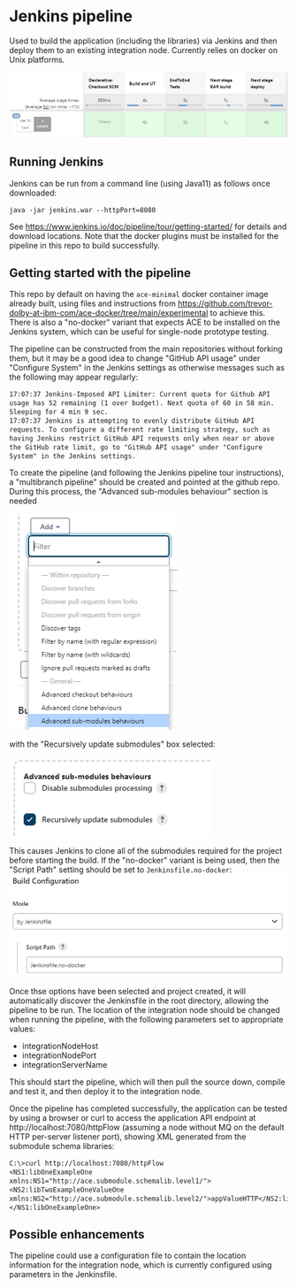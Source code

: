 # Jenkins pipeline

Used to build the application (including the libraries) via Jenkins and then deploy them to an 
existing integration node. Currently relies on docker on Unix platforms.

![Pipeline overview](files/ace-submodule-jenkins-app-build.png)

## Running Jenkins

Jenkins can be run from a command line (using Java11) as follows once downloaded:
```
java -jar jenkins.war --httpPort=8080
```
See https://www.jenkins.io/doc/pipeline/tour/getting-started/ for details and download locations. Note
that the docker plugins must be installed for the pipeline in this repo to build successfully.

## Getting started with the pipeline

This repo by default on having the `ace-minimal` docker container image already built, using
files and instructions from https://github.com/trevor-dolby-at-ibm-com/ace-docker/tree/main/experimental
to achieve this. There is also a "no-docker" variant that expects ACE to be installed on the
Jenkins system, which can be useful for single-node prototype testing.

The pipeline can be constructed from the main repositories without forking them, but it may
be a good idea to change "GitHub API usage" under "Configure System" in the Jenkins settings
as otherwise messages such as the following may appear regularly:
```
17:07:37 Jenkins-Imposed API Limiter: Current quota for Github API usage has 52 remaining (1 over budget). Next quota of 60 in 58 min. Sleeping for 4 min 9 sec.
17:07:37 Jenkins is attempting to evenly distribute GitHub API requests. To configure a different rate limiting strategy, such as having Jenkins restrict GitHub API requests only when near or above the GitHub rate limit, go to "GitHub API usage" under "Configure System" in the Jenkins settings.
```

To create the pipeline (and following the Jenkins pipeline tour instructions), a "multibranch 
pipeline" should be created and pointed at the github repo. During this process, the "Advanced
sub-modules behaviour" section is needed

![jenkins-advance-submodule](files/ace-submodule-jenkins-advance-submodule.png)

with the "Recursively update submodules" box selected:

![jenkins-recursive-submodule](files/ace-submodule-jenkins-recursive-submodule.png)

This causes Jenkins to clone all of the submodules required for the project before starting
the build. If the "no-docker" variant is being used, then the "Script Path" setting should
be set to `Jenkinsfile.no-docker`:
![jenkins-no-docker](files/ace-submodule-jenkins-no-docker.png)

Once thse options have been selected and project created, it will automatically discover the 
Jenkinsfile in the root directory, allowing the pipeline to be run. The location of the 
integration node should be changed when running the pipeline, with the following parameters
set to appropriate values:

- integrationNodeHost
- integrationNodePort
- integrationServerName

This should start the pipeline, which will then pull the source down, compile and test it, and 
then deploy it to the integration node.

Once the pipeline has completed successfully, the application can be tested by using a browser
or curl to access the application API endpoint at http://localhost:7080/httpFlow (assuming a
node without MQ on the default HTTP per-server listener port), showing XML generated from the
submodule schema libraries:
```
C:\>curl http://localhost:7080/httpFlow
<NS1:libOneExampleOne xmlns:NS1="http://ace.submodule.schemalib.level1/"><NS2:libTwoExampleOneValueOne xmlns:NS2="http://ace.submodule.schemalib.level2/">appValueHTTP</NS2:libTwoExampleOneValueOne></NS1:libOneExampleOne>
```

## Possible enhancements

The pipeline could use a configuration file to contain the location information for the
integration node, which is currently configured using parameters in the Jenkinsfile.
